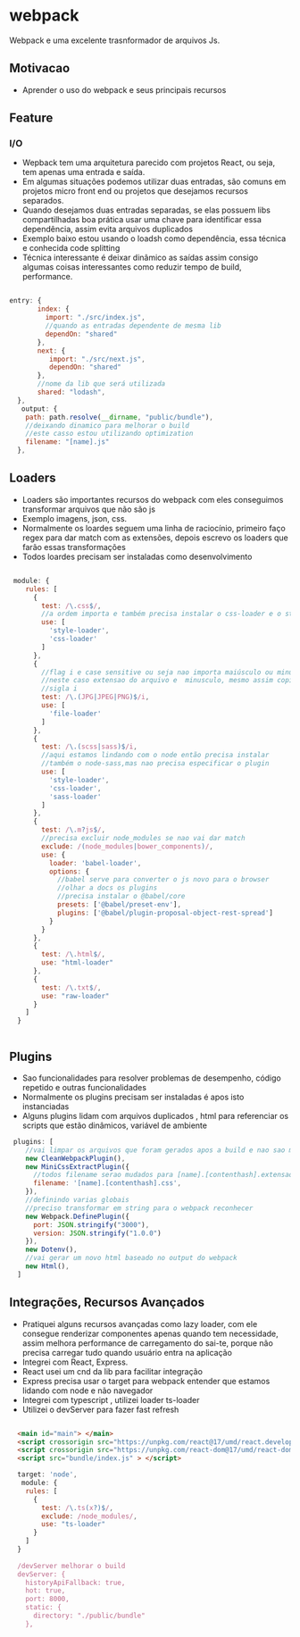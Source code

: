 # webpack
Webpack e uma excelente trasnformador de arquivos Js.

## Motivacao
- Aprender o uso do webpack e seus principais recursos

## Feature

### I/O
- Wepback tem uma arquitetura parecido com   projetos React, ou seja, tem apenas uma entrada e saída.
- Em algumas situações podemos utilizar  duas entradas, são comuns em projetos micro front end ou projetos que desejamos recursos separados.
- Quando desejamos duas entradas separadas, se elas  possuem libs  compartilhadas boa prática usar uma chave para identificar essa dependência, assim evita arquivos duplicados
- Exemplo baixo estou usando o loadsh como dependência, essa técnica e conhecida code splitting
- Técnica interessante é deixar dinâmico as saídas assim consigo algumas coisas interessantes como reduzir tempo de build, performance. 

```js

entry: {
       index: {
         import: "./src/index.js",
         //quando as entradas dependente de mesma lib
         dependOn: "shared"
       },
       next: {
          import: "./src/next.js",
          dependOn: "shared"
       },
       //nome da lib que será utilizada
       shared: "lodash",
  },
   output: { 
    path: path.resolve(__dirname, "public/bundle"),
    //deixando dinamico para melhorar o build
    //este casso estou utilizando optimization
    filename: "[name].js"
  },

```

##

## Loaders
- Loaders são importantes recursos do webpack com eles conseguimos transformar arquivos que não  são js
- Exemplo imagens, json, css.
- Normalmente os loardes seguem uma linha de raciocínio, primeiro faço  regex para dar match com as extensões, depois escrevo os loaders que farão essas transformações
- Todos loardes precisam ser instaladas como desenvolvimento


```js

 module: { 
    rules: [ 
      {
        test: /\.css$/,
        //a ordem importa e também precisa instalar o css-loader e o style-loader
        use: [ 
          'style-loader',
          'css-loader'
        ]
      },
      {
        //flag i e case sensitive ou seja nao importa maiúsculo ou minusculo
        //neste caso extensao do arquivo e  minusculo, mesmo assim copilou motivo 
        //sigla i
        test: /\.(JPG|JPEG|PNG)$/i,
        use: [ 
          'file-loader'
        ]
      },
      {
        test: /\.(scss|sass)$/i,
        //aqui estamos lindando com o node então precisa instalar 
        //também o node-sass,mas nao precisa especificar o plugin
        use: [ 
          'style-loader',
          'css-loader',
          'sass-loader'
        ]
      },
      {
        test: /\.m?js$/,
        //precisa excluir node_modules se nao vai dar match
        exclude: /(node_modules|bower_components)/,
        use: {
          loader: 'babel-loader',
          options: { 
            //babel serve para converter o js novo para o browser
            //olhar a docs os plugins 
            //precisa instalar o @babel/core
            presets: ['@babel/preset-env'],
            plugins: ['@babel/plugin-proposal-object-rest-spread']
          }
        }
      },
      {
        test: /\.html$/,
        use: "html-loader"
      },
      {
        test: /\.txt$/,
        use: "raw-loader"
      }
    ]
  }



```

##

## Plugins
- Sao funcionalidades para resolver problemas de desempenho, código repetido e outras funcionalidades
- Normalmente os plugins precisam ser instaladas  é apos isto instanciadas
- Alguns plugins lidam com arquivos duplicados  , html para referenciar os scripts que estão dinâmicos, variável de ambiente



```js
 plugins: [ 
    //vai limpar os arquivos que foram gerados apos a build e nao sao mais necessários
    new CleanWebpackPlugin(),
    new MiniCssExtractPlugin({
      //todos filename serao mudados para [name].[contenthash].extensao do arquivo
      filename: '[name].[contenthash].css',
    }),
    //definindo varias globais
    //preciso transformar em string para o webpack reconhecer
    new Webpack.DefinePlugin({
      port: JSON.stringify("3000"),
      version: JSON.stringify("1.0.0")
    }),
    new Dotenv(),
    //vai gerar um novo html baseado no output do webpack
    new Html(),
  ]


```


##

## Integrações, Recursos Avançados
- Pratiquei alguns recursos avançadas como  lazy loader, com ele consegue renderizar componentes apenas quando tem necessidade, assim melhora performance de carregamento do sai-te, porque não precisa carregar tudo quando usuário entra na aplicação
- Integrei com React, Express.
- React usei um cnd da lib para facilitar integração
- Express precisa usar o target para webpack entender que estamos lidando com node e não navegador
- Integrei com typescript , utilizei loader ts-loader
- Utilizei o devServer para fazer fast refresh

```html

  <main id="main"> </main>
  <script crossorigin src="https://unpkg.com/react@17/umd/react.development.js"></script>
  <script crossorigin src="https://unpkg.com/react-dom@17/umd/react-dom.development.js"> </script>
  <script src="bundle/index.js" > </script>

```

```js
  target: 'node',
   module: { 
    rules: [
      {
        test: /\.ts(x?)$/,
        exclude: /node_modules/,
        use: "ts-loader"
      }
    ]
  }
  
  /devServer melhorar o build
  devServer: { 
    historyApiFallback: true,
    hot: true,
    port: 8000,
    static: {
      directory: "./public/bundle"
    },

```















